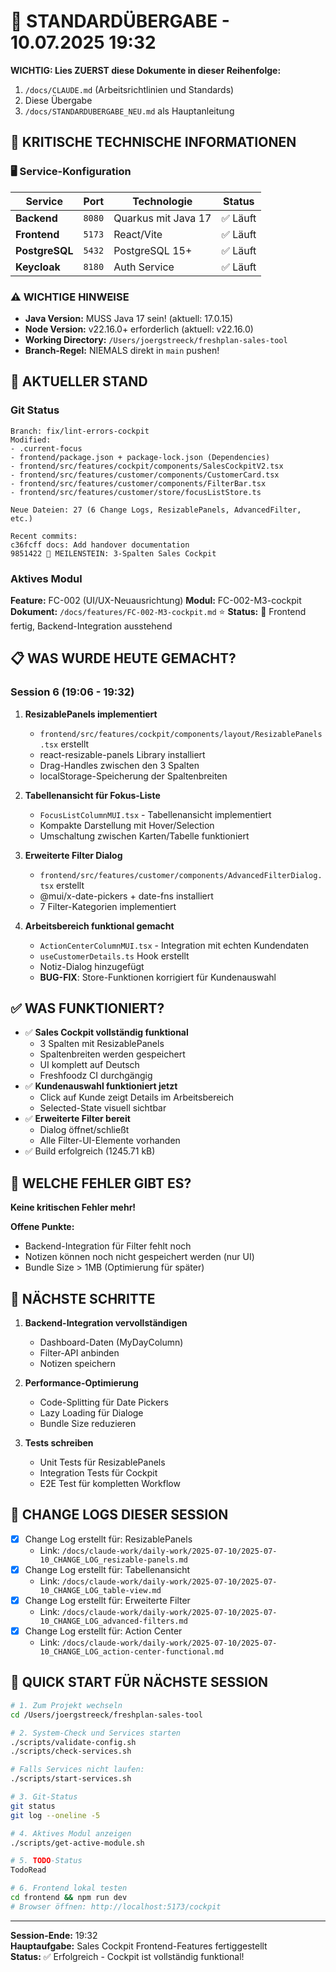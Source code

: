 # 🔄 STANDARDÜBERGABE - 10.07.2025 19:32

**WICHTIG: Lies ZUERST diese Dokumente in dieser Reihenfolge:**
1. `/docs/CLAUDE.md` (Arbeitsrichtlinien und Standards)
2. Diese Übergabe
3. `/docs/STANDARDUBERGABE_NEU.md` als Hauptanleitung

## 🚨 KRITISCHE TECHNISCHE INFORMATIONEN

### 🖥️ Service-Konfiguration
| Service | Port | Technologie | Status |
|---------|------|-------------|--------|
| **Backend** | `8080` | Quarkus mit Java 17 | ✅ Läuft |
| **Frontend** | `5173` | React/Vite | ✅ Läuft |
| **PostgreSQL** | `5432` | PostgreSQL 15+ | ✅ Läuft |
| **Keycloak** | `8180` | Auth Service | ✅ Läuft |

### ⚠️ WICHTIGE HINWEISE
- **Java Version:** MUSS Java 17 sein! (aktuell: 17.0.15)
- **Node Version:** v22.16.0+ erforderlich (aktuell: v22.16.0)
- **Working Directory:** `/Users/joergstreeck/freshplan-sales-tool`
- **Branch-Regel:** NIEMALS direkt in `main` pushen!

## 🎯 AKTUELLER STAND

### Git Status
```
Branch: fix/lint-errors-cockpit
Modified: 
- .current-focus
- frontend/package.json + package-lock.json (Dependencies)
- frontend/src/features/cockpit/components/SalesCockpitV2.tsx
- frontend/src/features/customer/components/CustomerCard.tsx
- frontend/src/features/customer/components/FilterBar.tsx
- frontend/src/features/customer/store/focusListStore.ts

Neue Dateien: 27 (6 Change Logs, ResizablePanels, AdvancedFilter, etc.)

Recent commits:
c36fcff docs: Add handover documentation
9851422 🎉 MEILENSTEIN: 3-Spalten Sales Cockpit
```

### Aktives Modul
**Feature:** FC-002 (UI/UX-Neuausrichtung)
**Modul:** FC-002-M3-cockpit
**Dokument:** `/docs/features/FC-002-M3-cockpit.md` ⭐
**Status:** 🚀 Frontend fertig, Backend-Integration ausstehend

## 📋 WAS WURDE HEUTE GEMACHT?

### Session 6 (19:06 - 19:32)
1. **ResizablePanels implementiert**
   - `frontend/src/features/cockpit/components/layout/ResizablePanels.tsx` erstellt
   - react-resizable-panels Library installiert
   - Drag-Handles zwischen den 3 Spalten
   - localStorage-Speicherung der Spaltenbreiten

2. **Tabellenansicht für Fokus-Liste**
   - `FocusListColumnMUI.tsx` - Tabellenansicht implementiert
   - Kompakte Darstellung mit Hover/Selection
   - Umschaltung zwischen Karten/Tabelle funktioniert

3. **Erweiterte Filter Dialog**
   - `frontend/src/features/customer/components/AdvancedFilterDialog.tsx` erstellt
   - @mui/x-date-pickers + date-fns installiert
   - 7 Filter-Kategorien implementiert

4. **Arbeitsbereich funktional gemacht**
   - `ActionCenterColumnMUI.tsx` - Integration mit echten Kundendaten
   - `useCustomerDetails.ts` Hook erstellt
   - Notiz-Dialog hinzugefügt
   - **BUG-FIX**: Store-Funktionen korrigiert für Kundenauswahl

## ✅ WAS FUNKTIONIERT?

- ✅ **Sales Cockpit vollständig funktional**
  - 3 Spalten mit ResizablePanels
  - Spaltenbreiten werden gespeichert
  - UI komplett auf Deutsch
  - Freshfoodz CI durchgängig
- ✅ **Kundenauswahl funktioniert jetzt**
  - Click auf Kunde zeigt Details im Arbeitsbereich
  - Selected-State visuell sichtbar
- ✅ **Erweiterte Filter bereit**
  - Dialog öffnet/schließt
  - Alle Filter-UI-Elemente vorhanden
- ✅ Build erfolgreich (1245.71 kB)

## 🚨 WELCHE FEHLER GIBT ES?

**Keine kritischen Fehler mehr!**

**Offene Punkte:**
- Backend-Integration für Filter fehlt noch
- Notizen können noch nicht gespeichert werden (nur UI)
- Bundle Size > 1MB (Optimierung für später)

## 🔧 NÄCHSTE SCHRITTE

1. **Backend-Integration vervollständigen**
   - Dashboard-Daten (MyDayColumn)
   - Filter-API anbinden
   - Notizen speichern

2. **Performance-Optimierung**
   - Code-Splitting für Date Pickers
   - Lazy Loading für Dialoge
   - Bundle Size reduzieren

3. **Tests schreiben**
   - Unit Tests für ResizablePanels
   - Integration Tests für Cockpit
   - E2E Test für kompletten Workflow

## 📝 CHANGE LOGS DIESER SESSION
- [x] Change Log erstellt für: ResizablePanels
  - Link: `/docs/claude-work/daily-work/2025-07-10/2025-07-10_CHANGE_LOG_resizable-panels.md`
- [x] Change Log erstellt für: Tabellenansicht
  - Link: `/docs/claude-work/daily-work/2025-07-10/2025-07-10_CHANGE_LOG_table-view.md`
- [x] Change Log erstellt für: Erweiterte Filter
  - Link: `/docs/claude-work/daily-work/2025-07-10/2025-07-10_CHANGE_LOG_advanced-filters.md`
- [x] Change Log erstellt für: Action Center
  - Link: `/docs/claude-work/daily-work/2025-07-10/2025-07-10_CHANGE_LOG_action-center-functional.md`

## 🚀 QUICK START FÜR NÄCHSTE SESSION
```bash
# 1. Zum Projekt wechseln
cd /Users/joergstreeck/freshplan-sales-tool

# 2. System-Check und Services starten
./scripts/validate-config.sh
./scripts/check-services.sh

# Falls Services nicht laufen:
./scripts/start-services.sh

# 3. Git-Status
git status
git log --oneline -5

# 4. Aktives Modul anzeigen
./scripts/get-active-module.sh

# 5. TODO-Status
TodoRead

# 6. Frontend lokal testen
cd frontend && npm run dev
# Browser öffnen: http://localhost:5173/cockpit
```

---
**Session-Ende:** 19:32  
**Hauptaufgabe:** Sales Cockpit Frontend-Features fertiggestellt  
**Status:** ✅ Erfolgreich - Cockpit ist vollständig funktional!
